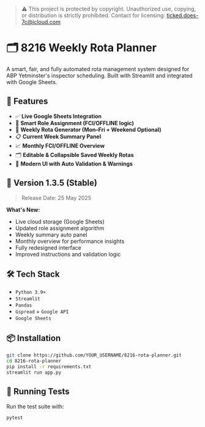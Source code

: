 > ⚠️ This project is protected by copyright. Unauthorized use, copying, or distribution is strictly prohibited.
> Contact for licensing: ticked.does-7c@icloud.com

# 🗂️ 8216 Weekly Rota Planner

A smart, fair, and fully automated rota management system designed for ABP Yetminster's inspector scheduling. Built with Streamlit and integrated with Google Sheets.

## 🔧 Features

- ✅ **Live Google Sheets Integration**
- 🎯 **Smart Role Assignment (FCI/OFFLINE logic)**
- 📆 **Weekly Rota Generator (Mon–Fri + Weekend Optional)**
- 📋 **Current Week Summary Panel**
- 📈 **Monthly FCI/OFFLINE Overview**
- 🗂️ **Editable & Collapsible Saved Weekly Rotas**
- 🎨 **Modern UI with Auto Validation & Warnings**

## 🚀 Version 1.3.5 (Stable)

> Release Date: 25 May 2025

**What's New:**
- Live cloud storage (Google Sheets)
- Updated role assignment algorithm
- Weekly summary auto panel
- Monthly overview for performance insights
- Fully redesigned interface
- Improved instructions and validation logic

## 🛠️ Tech Stack

- `Python 3.9+`
- `Streamlit`
- `Pandas`
- `Gspread` + `Google API`
- `Google Sheets`

## 📦 Installation

```bash
git clone https://github.com/YOUR_USERNAME/8216-rota-planner.git
cd 8216-rota-planner
pip install -r requirements.txt
streamlit run app.py
```

## 🧪 Running Tests

Run the test suite with:

```bash
pytest
```
